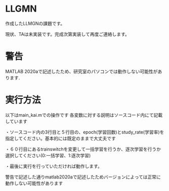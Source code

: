 # LLGMN
作成したLLMGNの課題です。

現状、TAは未実装です。完成次第実装して再度ご連絡します。

# 警告

MATLAB 2020aで記述したため、研究室のパソコンでは動作しない可能性があります.

# 実行方法
以下はmain_kai.mでの操作です
各変数に対する説明はソースコード内にて記載しています

・ソースコード内の3行目と５行目の、epoch(学習回数)とstudy_rate(学習率)を指定してください。基本的には既定のままで大丈夫です

・６０行目にあるtrainswitchを変更して一括学習を行うか、逐次学習を行うか選択してください(0:一括学習、1:逐次学習)

・最後に実行を行っていただければ動作します。

警告で記述した通りmatlab2020aで記述したためバージョンによっては正常に動作しない可能性があります
